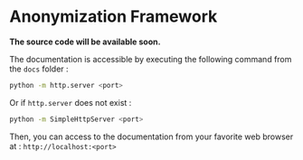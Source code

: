 # Anonymization Framework
**The source code will be available soon.**

The documentation is accessible by executing the following command from the ``docs`` folder :
```bash
python -m http.server <port>
```

Or if ``http.server`` does not exist :
```bash
python -m SimpleHttpServer <port>
```

Then, you can access to the documentation from your favorite web browser at : `http://localhost:<port>`